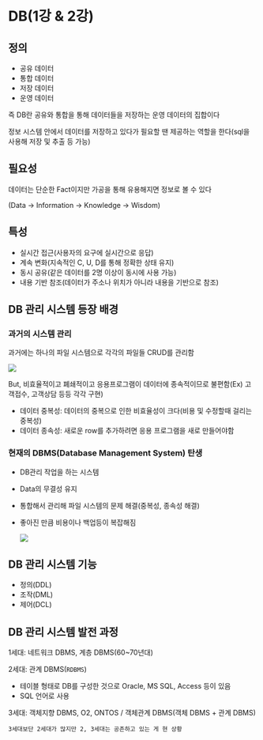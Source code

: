 # DB(1강 & 2강)
## 정의

- 공유 데이터
- 통합 데이터
- 저장 데이터
- 운영 데이터

즉 DB란 공유와 통합을 통해 데이터들을 저장하는 운영 데이터의 집합이다

정보 시스템 안에서 데이터를 저장하고 있다가 필요할 땐 제공하는 역할을 한다(sql을 사용해 저장 및 추출 등 가능)

## 필요성

데이터는 단순한 Fact이지만 가공을 통해 유용해지면 정보로 볼 수 있다

(Data -> Information -> Knowledge -> Wisdom)

## 특성

- 실시간 접근(사용자의 요구에 실시간으로 응답)
- 계속 변화(지속적인 C, U, D를 통해 정확한 상태 유지)
- 동시 공유(같은 데이터를 2명 이상이 동시에 사용 가능)
- 내용 기반 참조(데이터가 주소나 위치가 아니라 내용을 기반으로 참조)

## DB 관리 시스템 등장 배경

### 과거의 시스템 관리

과거에는 하나의 파일 시스템으로 각각의 파일들 CRUD를 관리함

![](https://mblogthumb-phinf.pstatic.net/MjAyMDAxMjBfNjYg/MDAxNTc5NDUyMzUwOTkx.YylxwbQ4HnUJVcWYuD2pu2CJKtf0G1nZo6yH8LaVp7Ag.lROdj18ZNSzmRztJBA8IwMF0AedsyrMkCvHcHZKHWR8g.PNG.baekkr95/image.png?type=w800)

But, 비효율적이고 폐쇄적이고 응용프로그램이 데이터에 종속적이므로 불편함(Ex) 고객접수, 고객상담 등등 각각 구현)

- 데이터 중복성: 데이터의 중복으로 인한 비효율성이 크다(비용 및 수정할때 걸리는 중복성)
- 데이터 종속성: 새로운 row를 추가하려면 응용 프로그램을 새로 만들어야함

### 현재의 DBMS(Database Management System) 탄생

- DB관리 작업을 하는 시스템

- Data의 무결성 유지

- 통합해서 관리해 파일 시스템의 문제 해결(중복성, 종속성 해결)

- 좋아진 만큼 비용이나 백업등이 복잡해짐

  ![](https://media.vlpt.us/images/miscaminos/post/10d5ddbc-ed0c-4e4b-8ab8-abca419bc273/DBMS.png)

 

## DB 관리 시스템 기능

- 정의(DDL)
- 조작(DML)
- 제어(DCL)

## DB 관리 시스템 발전 과정

1세대: 네트워크 DBMS, 계층 DBMS(60~70년대)

2세대: 관계 DBMS(`RDBMS`) 

- 테이블 형태로 DB를 구성한 것으로 Oracle, MS SQL, Access 등이 있음
- SQL 언어로 사용

3세대: 객체지향 DBMS, O2, ONTOS / 객체관계 DBMS(객체 DBMS + 관계 DBMS)

```
3세대보단 2세대가 많지만 2, 3세대는 공존하고 있는 게 현 상황
```



